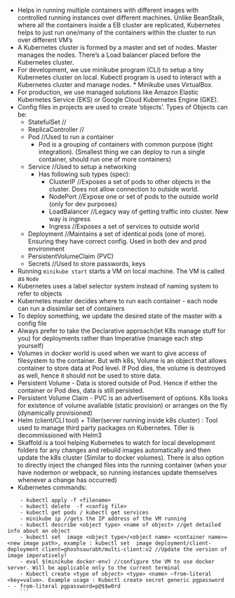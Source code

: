 - Helps in running multiple containers with different images with controlled running instances over different machines. Unlike BeanStalk, where all the containers inside a EB cluster are replicated, Kubernetes helps to just run one/many of the containers within the cluster to run over different VM’s
- A Kubernetes cluster is formed by a master and set of nodes. Master manages the nodes. There’s a Load balancer placed before the Kubernetes cluster.
- For development, we use minikube program (CLI) to setup a tiny Kubernetes cluster on local. Kubectl program is used to interact with a Kubernetes cluster and manage nodes. * Minikube uses VirtualBox.
- For production, we use managed solutions like Amazon Elastic Kubernetes Service (EKS) or Google Cloud Kubernetes Engine (GKE).
- Config files in projects are used to create ‘objects’. Types of Objects can be:
    - StatefulSet //
    - ReplicaController //
    - Pod //Used to run a container
        - Pod is a grouping of containers with common purpose (tight integration). (Smallest thing we can deploy to run a single container, should run one of more containers)
    - Service //Used to setup a networking
        - Has following sub types (spec):
            - ClusterIP //Exposes a set of pods to other objects in the cluster. Does not allow connection to outside world. 
            - NodePort //Expose one or set of pods to the outside world (only for dev purposes)
            - LoadBalancer //Legacy way of getting traffic into cluster. New way is ingress
            - Ingress //Exposes a set of services to outside world
    - Deployment //Maintains a set of identical pods (one of more). Ensuring they have correct config. Used in both dev and prod environment
    - PersistentVolumeClaim (PVC)
    - Secrets //Used to store passwords, keys
- Running `minikube start` starts a VM on local machine. The VM is called as `Node`
- Kubernetes uses a label selector system instead of naming system to refer to objects
- Kubernetes master decides where to run each container - each node can run a dissimilar set of containers
- To deploy something, we update the desired state of the master with a config file
- Always prefer to take the Declarative approach(let K8s manage stuff for you) for deployments rather than Imperative (manage each step yourself)
- Volumes in docker world is used when we want to give access of filesystem to the container. But with k8s, Volume is an object that allows container to store data at Pod level. If Pod dies, the volume is destroyed as well, hence it should not be used to store data.
- Persistent Volume -  Data is stored outside of Pod. Hence if either the container or Pod dies, data is still persisted.
- Persistent Volume Claim - PVC is an advertisement of options. K8s looks for existence of volume available (static provision) or arranges on the fly (dynamically provisioned)
- Helm (client/CLI tool) + Tiller(server running inside k8s cluster) : Tool used to manage third party packages on Kubernetes. Tiller is decommissioned with Helm3
- Skaffold is a tool helping Kubernetes to watch for local development folders for any changes and rebuild images automatically and then update the k8s cluster (Similar to docker volumes). There is also option to directly inject the changed files into the running container (when your have nodemon or webpack, so running instances update themselves whenever a change has occurred)
- Kubernetes commands:
```
    - kubectl apply -f <filename>
    - kubectl delete  -f <config file>
    - kubectl get pods / kubectl get services
    - minikube ip //gets the IP address of the VM running
    - kubectl describe <object type> <name of object> //get detailed info about an object
    - kubectl set  image <object type>/<object name> <container name>=<new image path>, example : kubectl set  image deployment/client-deployment client=ghoshsaurabh/multi-client:v2 //Update the version of image imperatively! 
    - eval $(minikube docker-env) //configure the VM to use docker server. Will be applicable only to the current terminal
    - Kubectl create <type of object> <type> <name> —from-literal <key=value>. Example usage : Kubectl create secret generic pgpassword - - from-literal pgpassword=p@$$w0rd
    ```
